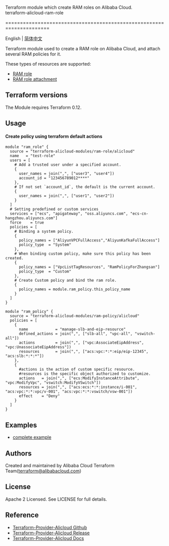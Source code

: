Terraform module which create RAM roles on Alibaba Cloud.  
terraform-alicloud-ram-role

=====================================================================

English | [简体中文](https://github.com/terraform-alicloud-modules/terraform-alicloud-ram-role/blob/master/README-CN.md)

Terraform module used to create a RAM role on Alibaba Cloud, and attach several RAM policies for it. 

These types of resources are supported:

* [RAM role](https://www.terraform.io/docs/providers/alicloud/r/ram_role.html)
* [RAM role attachment](https://www.terraform.io/docs/providers/alicloud/r/ram_role_attachment.html)

## Terraform versions

The Module requires Terraform 0.12.

## Usage

#### Create policy using terraform default actions 

```hcl
module "ram_role" {
  source = "terraform-alicloud-modules/ram-role/alicloud"
  name   = "test-role"
  users = [
    # Add a trusted user under a specified account.
    {
      user_names = join(",", ["user3", "user4"])
      account_id = "123456789012****"
    },
    # If not set `account_id`, the default is the current account.
    {
      user_names = join(",", ["user1", "user2"])
    }
  ]
  # Setting predefined or custom services
  services = ["ecs", "apigateway", "oss.aliyuncs.com", "ecs-cn-hangzhou.aliyuncs.com"]
  force    = true
  policies = [
    # Binding a system policy.
    {
      policy_names = ["AliyunVPCFullAccess","AliyunKafkaFullAccess"]
      policy_type  = "System"
    },
    # When binding custom policy, make sure this policy has been created.
    {
      policy_names = ["VpcListTagResources", "RamPolicyForZhangsan"]
      policy_type  = "Custom"
    },
    # Create Custom policy and bind the ram role.
    {
      policy_names = module.ram_policy.this_policy_name
    }
  ]
}

module "ram_policy" {
  source = "terraform-alicloud-modules/ram-policy/alicloud"
  policies = [
    {
      name            = "manage-slb-and-eip-resource"
      defined_actions = join(",", ["slb-all", "vpc-all", "vswitch-all"])
      actions         = join(",", ["vpc:AssociateEipAddress", "vpc:UnassociateEipAddress"])
      resources       = join(",", ["acs:vpc:*:*:eip/eip-12345", "acs:slb:*:*:*"])
    },
    {
      #actions is the action of custom specific resource.
      #resources is the specific object authorized to customize.
      actions   = join(",", ["ecs:ModifyInstanceAttribute", "vpc:ModifyVpc", "vswitch:ModifyVSwitch"])
      resources = join(",", ["acs:ecs:*:*:instance/i-001", "acs:vpc:*:*:vpc/v-001", "acs:vpc:*:*:vswitch/vsw-001"])
      effect    = "Deny"
    }
  ]
}
```


## Examples

* [complete example](https://github.com/terraform-alicloud-modules/terraform-alicloud-ram-role/tree/master/examples/complete)

Authors
-------
Created and maintained by Alibaba Cloud Terraform Team(terraform@alibabacloud.com)

License
----
Apache 2 Licensed. See LICENSE for full details.

Reference
---------
* [Terraform-Provider-Alicloud Github](https://github.com/terraform-providers/terraform-provider-alicloud)
* [Terraform-Provider-Alicloud Release](https://releases.hashicorp.com/terraform-provider-alicloud/)
* [Terraform-Provider-Alicloud Docs](https://www.terraform.io/docs/providers/alicloud/index.html)

